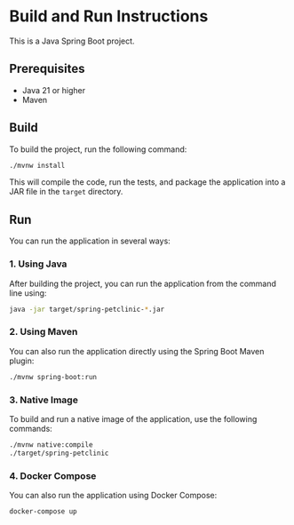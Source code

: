 # Build and Run Instructions

This is a Java Spring Boot project.

## Prerequisites

- Java 21 or higher
- Maven

## Build

To build the project, run the following command:

```bash
./mvnw install
```

This will compile the code, run the tests, and package the application into a JAR file in the `target` directory.

## Run

You can run the application in several ways:

### 1. Using Java
After building the project, you can run the application from the command line using:

```bash
java -jar target/spring-petclinic-*.jar
```

### 2. Using Maven
You can also run the application directly using the Spring Boot Maven plugin:

```bash
./mvnw spring-boot:run
```

### 3. Native Image
To build and run a native image of the application, use the following commands:

```bash
./mvnw native:compile
./target/spring-petclinic
```

### 4. Docker Compose
You can also run the application using Docker Compose:

```bash
docker-compose up
```